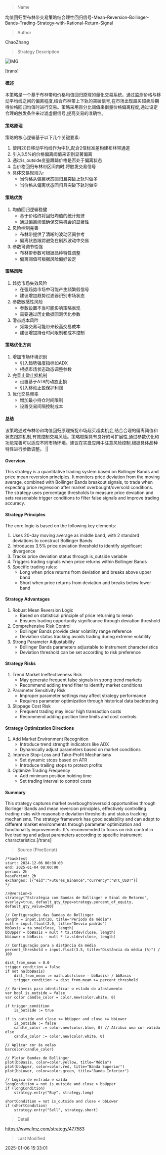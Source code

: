 
> Name

均值回归型布林带交易策略结合理性回归信号-Mean-Reversion-Bollinger-Bands-Trading-Strategy-with-Rational-Return-Signal

> Author

ChaoZhang

> Strategy Description

![IMG](https://www.fmz.com/upload/asset/1efe4c5d9655f94dee3.png)

[trans]
#### 概述
本策略是一个基于布林带和价格均值回归原理的量化交易系统。通过监测价格与移动平均线之间的偏离程度,结合布林带上下轨的突破信号,在市场出现超买超卖后期待价格回归均值时进行交易。策略采用百分比阈值来衡量价格偏离程度,通过设定合理的触发条件来过滤虚假信号,提高交易的准确性。

#### 策略原理
策略的核心逻辑基于以下几个关键要素:
1. 使用20日移动平均线作为中轨,配合2倍标准差构建布林带通道
2. 引入3.5%的价格偏离阈值来识别显著偏离
3. 通过is_outside变量跟踪价格是否处于偏离状态
4. 当价格回归布林带区间内时,将触发交易信号
5. 具体交易规则为:
   - 当价格从偏离状态回归且突破上轨时做多
   - 当价格从偏离状态回归且突破下轨时做空

#### 策略优势
1. 均值回归逻辑稳健
   - 基于价格终将回归均值的统计规律
   - 通过偏离阈值确保交易机会的显著性
2. 风险控制完善
   - 布林带提供了清晰的波动区间参考
   - 偏离状态跟踪避免在剧烈波动中交易
3. 参数可调节性强
   - 布林带参数可根据品种特性调整
   - 偏离阈值可根据风险偏好设定

#### 策略风险
1. 趋势市场失效风险
   - 在强趋势市场中可能产生频繁假信号
   - 建议增加趋势过滤器识别市场状态
2. 参数敏感性风险
   - 参数设置不当可能影响策略表现
   - 需要通过历史数据回测优化参数
3. 滑点成本风险
   - 频繁交易可能带来较高交易成本
   - 建议增加持仓时间限制和成本控制

#### 策略优化方向
1. 增加市场环境识别
   - 引入趋势强度指标如ADX
   - 根据市场状态动态调整参数
2. 完善止盈止损机制
   - 设置基于ATR的动态止损
   - 引入移动止盈保护利润
3. 优化交易频率
   - 增加最小持仓时间限制
   - 设置交易间隔控制成本

#### 总结
该策略通过布林带和均值回归原理捕捉市场超买超卖机会,结合合理的偏离阈值和状态跟踪机制,有效控制交易风险。策略框架具有良好的可扩展性,通过参数优化和功能完善可以适应不同市场环境。建议在实盘应用中注意风险控制,根据具体品种特性进行参数调整。 || 

#### Overview
This strategy is a quantitative trading system based on Bollinger Bands and price mean reversion principles. It monitors price deviation from the moving average, combined with Bollinger Bands breakout signals, to trade when expecting price regression after market overbought/oversold conditions. The strategy uses percentage thresholds to measure price deviation and sets reasonable trigger conditions to filter false signals and improve trading accuracy.

#### Strategy Principles
The core logic is based on the following key elements:
1. Uses 20-day moving average as middle band, with 2 standard deviations to construct Bollinger Bands
2. Introduces 3.5% price deviation threshold to identify significant divergence
3. Tracks price deviation status through is_outside variable
4. Triggers trading signals when price returns within Bollinger Bands
5. Specific trading rules:
   - Long when price returns from deviation and breaks above upper band
   - Short when price returns from deviation and breaks below lower band

#### Strategy Advantages
1. Robust Mean Reversion Logic
   - Based on statistical principle of price returning to mean
   - Ensures trading opportunity significance through deviation threshold
2. Comprehensive Risk Control
   - Bollinger Bands provide clear volatility range reference
   - Deviation status tracking avoids trading during extreme volatility
3. Strong Parameter Adjustability
   - Bollinger Bands parameters adjustable to instrument characteristics
   - Deviation threshold can be set according to risk preference

#### Strategy Risks
1. Trend Market Ineffectiveness Risk
   - May generate frequent false signals in strong trend markets
   - Recommend adding trend filter to identify market conditions
2. Parameter Sensitivity Risk
   - Improper parameter settings may affect strategy performance
   - Requires parameter optimization through historical data backtesting
3. Slippage Cost Risk
   - Frequent trading may incur high transaction costs
   - Recommend adding position time limits and cost controls

#### Strategy Optimization Directions
1. Add Market Environment Recognition
   - Introduce trend strength indicators like ADX
   - Dynamically adjust parameters based on market conditions
2. Improve Stop-Loss and Take-Profit Mechanisms
   - Set dynamic stops based on ATR
   - Introduce trailing stops to protect profits
3. Optimize Trading Frequency
   - Add minimum position holding time
   - Set trading interval to control costs

#### Summary
This strategy captures market overbought/oversold opportunities through Bollinger Bands and mean reversion principles, effectively controlling trading risks with reasonable deviation thresholds and status tracking mechanisms. The strategy framework has good scalability and can adapt to different market environments through parameter optimization and functionality improvements. It's recommended to focus on risk control in live trading and adjust parameters according to specific instrument characteristics.[/trans]



> Source (PineScript)

``` pinescript
/*backtest
start: 2024-12-06 00:00:00
end: 2025-01-04 08:00:00
period: 2h
basePeriod: 2h
exchanges: [{"eid":"Futures_Binance","currency":"BTC_USDT"}]
*/

//@version=5
strategy("Estratégia com Bandas de Bollinger e Sinal de Retorno", overlay=true, default_qty_type=strategy.percent_of_equity, default_qty_value=200)

// Configurações das Bandas de Bollinger
length = input.int(20, title="Período da média")
mult = input.float(2.0, title="Desvio padrão")
bbBasis = ta.sma(close, length)
bbUpper = bbBasis + mult * ta.stdev(close, length)
bbLower = bbBasis - mult * ta.stdev(close, length)

// Configuração para a distância da média
percent_threshold = input.float(3.5, title="Distância da média (%)") / 100

dist_from_mean = 0.0
trigger_condition = false
if not na(bbBasis)
    dist_from_mean := math.abs(close - bbBasis) / bbBasis
    trigger_condition := dist_from_mean >= percent_threshold

// Variáveis para identificar o estado do afastamento
var bool is_outside = false
var color candle_color = color.new(color.white, 0)

if trigger_condition
    is_outside := true

if is_outside and close <= bbUpper and close >= bbLower
    is_outside := false
    candle_color := color.new(color.blue, 0) // Atribui uma cor válida
else
    candle_color := color.new(color.white, 0)

// Aplicar cor às velas
barcolor(candle_color)

// Plotar Bandas de Bollinger
plot(bbBasis, color=color.yellow, title="Média")
plot(bbUpper, color=color.red, title="Banda Superior")
plot(bbLower, color=color.green, title="Banda Inferior")

// Lógica de entrada e saída
longCondition = not is_outside and close > bbUpper
if (longCondition)
    strategy.entry("Buy", strategy.long)

shortCondition = not is_outside and close < bbLower
if (shortCondition)
    strategy.entry("Sell", strategy.short)

```

> Detail

https://www.fmz.com/strategy/477583

> Last Modified

2025-01-06 15:33:01

